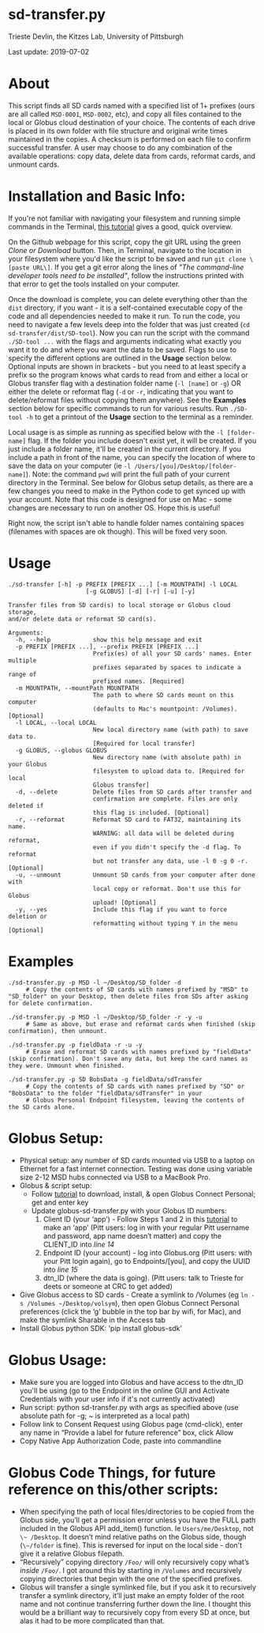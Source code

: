 # sd-transfer.py

Trieste Devlin, the Kitzes Lab, University of Pittsburgh

Last update: 2019-07-02

# About

This script finds all SD cards named with a specified list of 1+ prefixes (ours are all called `MSD-0001`, `MSD-0002`, etc), and copy all files contained to the local or Globus cloud destination of your choice. The contents of each drive is placed in its own folder with file structure and original write times maintained in the copies. A checksum is performed on each file to confirm successful transfer. A user may choose to do any combination of the available operations: copy data, delete data from cards, reformat cards, and unmount cards.

# Installation and Basic Info:

If you're not familiar with navigating your filesystem and running simple commands in the Terminal, [this tutorial](https://www.macworld.com/article/2042378/master-the-command-line-navigating-files-and-folders.html) gives a good, quick overview.

On the Github webpage for this script, copy the git URL using the green *Clone or Download* button. Then, in Terminal, navigate to the location in your filesystem where you'd like the script to be saved and run ```git clone \[paste URL\]```. If you get a git error along the lines of *"The command-line developer tools need to be installed"*, follow the instructions printed with that error to get the tools installed on your computer.

Once the download is complete, you can delete everything other than the ```dist``` directory, if you want - it is a self-contained executable copy of the code and all dependencies needed to make it run. To run the code, you need to navigate a few levels deep into the folder that was just created (```cd sd-transfer/dist/SD-tool```). Now you can run the script with the command ```./SD-tool ...``` with the flags and arguments indicating what exactly you want it to do and where you want the data to be saved. Flags to use to specify the different options are outlined in the **Usage** section below. Optional inputs are shown in brackets - but you need to at least specify a prefix so the program knows what cards to read from and either a local or Globus transfer flag with a destination folder name (```-l [name]``` or ```-g```) OR either the delete or reformat flag (```-d``` or ```-r```, indicating that you want to delete/reformat files without copying them anywhere). See the **Examples** section below for specific commands to run for various results. Run ```./SD-tool -h``` to get a printout of the **Usage** section to the terminal as a reminder.

Local usage is as simple as running as specified below with the ```-l [folder-name]``` flag. If the folder you include doesn't exist yet, it will be created. If you just include a folder name, it'll be created in the current directory. If you include a path in front of the name, you can specify the location of where to save the data on your computer (ie ```-l /Users/[you]/Desktop/[folder-name]```). Note: the command ```pwd``` will print the full path of your current directory in the Terminal. See below for Globus setup details, as there are a few changes you need to make in the Python code to get synced up with your account. Note that this code is designed for use on Mac - some changes are necessary to run on another OS. Hope this is useful!

Right now, the script isn't able to handle folder names containing spaces (filenames with spaces are ok though). This will be fixed very soon.


# Usage
```
./sd-transfer [-h] -p PREFIX [PREFIX ...] [-m MOUNTPATH] -l LOCAL
                      [-g GLOBUS] [-d] [-r] [-u] [-y]

Transfer files from SD card(s) to local storage or Globus cloud storage,
and/or delete data or reformat SD card(s).

Arguments:
  -h, --help            show this help message and exit
  -p PREFIX [PREFIX ...], --prefix PREFIX [PREFIX ...]
                        Prefix(es) of all your SD cards' names. Enter multiple
                        prefixes separated by spaces to indicate a range of
                        prefixed names. [Required]
  -m MOUNTPATH, --mountPath MOUNTPATH
                        The path to where SD cards mount on this computer
                        (defaults to Mac's mountpoint: /Volumes). [Optional]
  -l LOCAL, --local LOCAL
                        New local directory name (with path) to save data to.
                        [Required for local transfer]
  -g GLOBUS, --globus GLOBUS
                        New directory name (with absolute path) in your Globus
                        filesystem to upload data to. [Required for local
                        Globus transfer]
  -d, --delete          Delete files from SD cards after transfer and
                        confirmation are complete. Files are only deleted if
                        this flag is included. [Optional]
  -r, --reformat        Reformat SD card to FAT32, maintaining its name.
                        WARNING: all data will be deleted during reformat,
                        even if you didn't specify the -d flag. To reformat
                        but not transfer any data, use -l 0 -g 0 -r. [Optional]
  -u, --unmount         Unmount SD cards from your computer after done with
                        local copy or reformat. Don't use this for Globus
                        upload! [Optional]
  -y, --yes             Include this flag if you want to force deletion or
                        reformatting without typing Y in the menu [Optional]
```


# Examples
```
./sd-transfer.py -p MSD -l ~/Desktop/SD_folder -d 
     # Copy the contents of SD cards with names prefixed by "MSD" to "SD_folder" on your Desktop, then delete files from SDs after asking for delete confirmation.

./sd-transfer.py -p MSD -l ~/Desktop/SD_folder -r -y -u   
     # Same as above, but erase and reformat cards when finished (skip confirmation), then unmount.

./sd-transfer.py -p fieldData -r -u -y
     # Erase and reformat SD cards with names prefixed by "fieldData" (skip confirmation). Don't save any data, but keep the card names as they were. Unmount when finished.

./sd-transfer.py -p SD BobsData -g fieldData/sdTransfer
     # Copy the contents of SD cards with names prefixed by "SD" or "BobsData" to the folder "fieldData/sdTransfer" in your
     # Globus Personal Endpoint filesystem, leaving the contents of the SD cards alone.
```

# Globus Setup:

* Physical setup: any number of SD cards mounted via USB to a laptop on Ethernet for a fast internet connection. Testing was done using variable size 2-12 MSD hubs connected via USB to a MacBook Pro.
* Globus & script setup:
    * Follow [tutorial](https://docs.globus.org/how-to/globus-connect-personal-mac/ "Title") to download, install, & open Globus Connect Personal; get and enter key
    * Update globus-sd-transfer.py with your Globus ID numbers:
        1. Client ID (your ‘app’) - Follow Steps 1 and 2 in this [tutorial](https://globus-sdk-python.readthedocs.io/en/stable/tutorial/ "blah") to make an ‘app’ (Pitt users: log in with your regular Pitt username and password, app name doesn’t matter) and copy the CLIENT_ID into _line 14_
        2. Endpoint ID (your account) - log into Globus.org (Pitt users: with your Pitt login again), go to Endpoints/[you], and copy the UUID into _line 15_
        3. dtn_ID (where the data is going). (Pitt users: talk to Trieste for deets or someone at CRC to get added)
* Give Globus access to SD cards - Create a symlink to /Volumes (eg `ln -s /Volumes ~/Desktop/volsym`), then open Globus Connect Personal preferences (click the ‘g’ bubble in the top bar by wifi, for Mac), and make the symlink Sharable in the Access tab
* Install Globus python SDK: 'pip install globus-sdk'

# Globus Usage:

* Make sure you are logged into Globus and have access to the dtn_ID you'll be using (go to the Endpoint in the online GUI and Activate Credentials with your user info if it's not currently activated)
* Run script: python sd-transfer.py with args as specified above (use absolute path for -g; \~ is interpreted as a local path)
* Follow link to Consent Request using Globus page (cmd-click), enter any name in “Provide a label for future reference” box, click Allow
* Copy Native App Authorization Code, paste into commandline



# Globus Code Things, for future reference on this/other scripts:

* When specifying the path of local files/directories to be copied from the Globus side, you’ll get a permission error unless you have the FULL path included in the Globus API add_item() function. Ie ```Users/me/Desktop```, not ```\~ /Desktop```. It doesn’t mind relative paths on the Globus side, though (```\~/folder``` is fine). This is reversed for input on the local side - don't give it a relative Globus filepath.
* “Recursively” copying directory ```/Foo/``` will only recursively copy what’s *inside* ```/Foo/```. I got around this by starting in ```/Volumes``` and recursively copying directories that begin with the one of the specified prefixes.
* Globus will transfer a single symlinked file, but if you ask it to recursively transfer a symlink directory, it’ll just make an empty folder of the root name and not continue transferring further down the line. I thought this would be a brilliant way to recursively copy from every SD at once, but alas it had to be more complicated than that.
